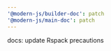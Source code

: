 ```yaml
---
'@modern-js/builder-doc': patch
'@modern-js/main-doc': patch
---
```


docs: update Rspack precautions
